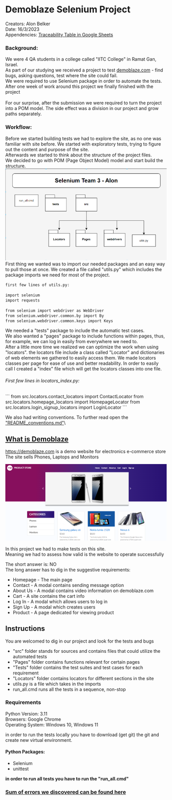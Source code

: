 # Demoblaze Selenium Project
Creators: Alon Belker \
Date: 16/3/2023 \
Appendencies: [Traceability Table in Google Sheets](https://docs.google.com/spreadsheets/d/1VvUd2FPTsDQSyj9s7KK2liYoMto5XbzG_3cb7UyAajo/edit?usp=sharing)

### Background:
We were 4 QA students in a college called "IITC College" in Ramat Gan, Israel. <br>
As part of our studying we received a project to test [demoblaze.com](https://demoblaze.com) - find bugs, asking questions, test where the site could fail. <br>
We were required to use Selenium package in order to automate the tests. \
After one week of work around this project we finally finished with the project 
<br>
<br>
For our surprise, after the submission we were required to turn the project into a POM model. The side effect was a division in our project and grow paths separately.


### Workflow:
Before we started building tests we had to explore the site, as no one was familiar with site before. We started with exploratory tests, trying to figure out the content and purpose of the site. <br>
Afterwards we started to think about the structure of the project files. \
We decided to go with POM (Page Object Model) model and start build the structure. \
![UML](media/UML.png)
First thing we wanted was to import our needed packages and an easy way to pull those at once. We created a file called "utils.py" which includes the package imports we need for most of the project.
```
first few lines of utils.py: 

import selenium
import requests

from selenium import webdriver as WebDriver
from selenium.webdriver.common.by import By
from selenium.webdriver.common.keys import Keys
```
We needed a "tests" package to include the automatic test cases. \
We also wanted a "pages" package to include functions within pages, thus, for example, we can log in easily from everywhere we need to. \
After a little more time we realized we can optimize the work when using "locators". the locators file include a class called "Locator" and dictionaries of web elements we gathered to easily access them.
We made locators classes per page for ease of use and better readability.
In order to easily call I created a "index" file which will get the locators classes into one file.
<br>
<h6> First few lines in locators_index.py:</h6>
```
from src.locators.contact_locators import ContactLocator
from src.locators.homepage_locators import HomepageLocator
from src.locators.login_signup_locators import LoginLocator
```

We also had writing conventions. To further read open the ["README_conventions.md"](https://github.com/VSciFlight/selenium_team_3/blob/main/README_conventions.md)\


## [What is Demoblaze](https://demoblaze.com/)
<https://demoblaze.com> is a demo website for electronics e-commerce store \
The site sells Phones, Laptops and Monitors

![Demoblaze Homepage](/media/site_main_page.png "Demoblaze Homepage")

In this project we had to make tests on this site. \
Meaning we had to assess how valid is the website to operate successfully 

The short answer is: NO \
The long answer has to dig in the suggestive requirements:
* Homepage - The main page
* Contact - A modal contains sending message option
* About Us - A modal contains video information on demoblaze.com
* Cart - A site contains the cart info
* Log In - A modal which allows users to log in
* Sign Up - A modal which creates users
* Product - A page dedicated for viewing product

## Instructions
You are welcomed to dig in our project and look for the tests and bugs 
* "src" folder stands for sources and contains files that could utilize the automated tests
* "Pages" folder contains functions relevant for certain pages 
* "Tests" folder contains the test suites and test cases for each requirement 
* "Locators" folder contains locators for different sections in the site
* utils.py is a file which takes in the imports 
* run_all.cmd runs all the tests in a sequence, non-stop

<h3>Requirements</h3>
Python Version: 3.11 <br>
Browsers: Google Chrome <br>
Operating System: Windows 10, Windows 11 <br>

in order to run the tests locally you have to download (get git) the git and create new virtual environment. <br>

#### Python Packages:
<ul>
    <li>Selenium</li>
    <li>unittest</li>
</ul>

**in order to run all tests you have to run the "run_all.cmd"**
### [Sum of errors we discovered can be found here](https://docs.google.com/spreadsheets/d/1VvUd2FPTsDQSyj9s7KK2liYoMto5XbzG_3cb7UyAajo/edit?usp=sharing)

